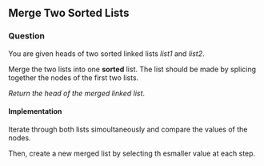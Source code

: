 ## Merge Two Sorted Lists

### Question

You are given heads of two sorted linked lists *list1* and *list2*.

Merge the two lists into one **sorted** list. The list should be made by splicing together the nodes of the first two lists.

*Return the head of the merged linked list*.

#### Implementation

Iterate through both lists simoultaneously and compare the values of the nodes.

Then, create a new merged list by selecting th esmaller value at each step.

